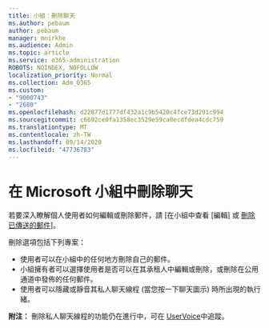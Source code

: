 ```yaml
---
title: 小組：刪除聊天
ms.author: pebaum
author: pebaum
manager: mnirkhe
ms.audience: Admin
ms.topic: article
ms.service: o365-administration
ROBOTS: NOINDEX, NOFOLLOW
localization_priority: Normal
ms.collection: Adm_O365
ms.custom:
- "9000743"
- "2680"
ms.openlocfilehash: d22877d1777df432a1c9b5420c4fce73d291c994
ms.sourcegitcommit: c6692ce0fa1358ec3529e59ca0ecdfdea4cdc759
ms.translationtype: MT
ms.contentlocale: zh-TW
ms.lasthandoff: 09/14/2020
ms.locfileid: "47736783"
---
```

# <a name="delete-a-chat-in-microsoft-teams"></a>在 Microsoft 小組中刪除聊天

若要深入瞭解個人使用者如何編輯或刪除郵件，請 [在小組中查看 [編輯] 或 [刪除已傳送的郵件](https://support.office.com/article/5f1fe604-a900-4a07-b8b7-8cf70ed6b263)]。 

刪除選項包括下列專案：

- 使用者可以在小組中的任何地方刪除自己的郵件。
- 小組擁有者可以選擇使用者是否可以在其承租人中編輯或刪除，或刪除在公用通道中發佈的任何郵件。
- 使用者可以隱藏或靜音其私人聊天線程 (當您按一下聊天圖示) 時所出現的執行緒。

**附注：** 刪除私人聊天線程的功能仍在進行中，可在 [UserVoice](https://microsoftteams.uservoice.com/forums/555103-public/suggestions/33535006-delete-private-chat-threads)中追蹤。 
